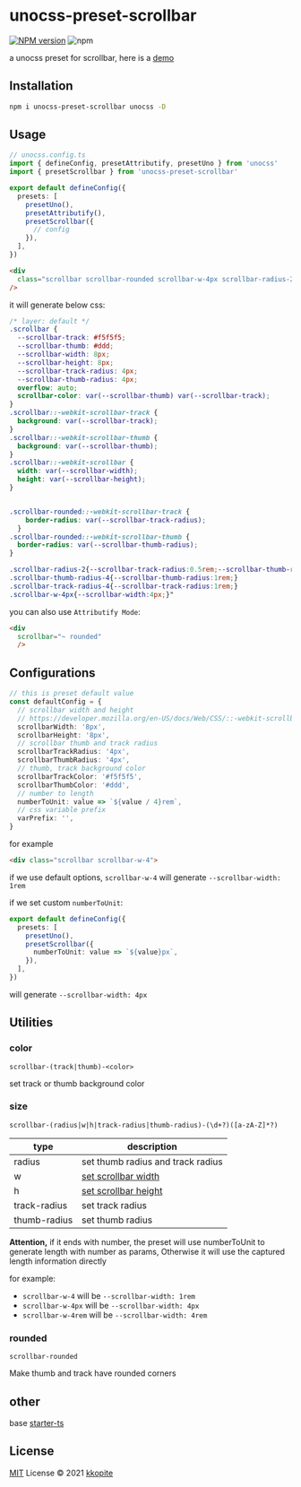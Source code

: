 # unocss-preset-scrollbar

[![NPM version](https://img.shields.io/npm/v/unocss-preset-scrollbar?color=a1b858&label=)](https://www.npmjs.com/package/unocss-preset-scrollbar) ![npm](https://img.shields.io/npm/dw/unocss-preset-scrollbar)

a unocss preset for scrollbar, here is a [demo](https://stackblitz.com/edit/vitejs-vite-gyun7j?file=src/components/HelloWorld.vue)

## Installation

```bash
npm i unocss-preset-scrollbar unocss -D
```

## Usage

```ts
// unocss.config.ts
import { defineConfig, presetAttributify, presetUno } from 'unocss'
import { presetScrollbar } from 'unocss-preset-scrollbar'

export default defineConfig({
  presets: [
    presetUno(),
    presetAttributify(),
    presetScrollbar({
      // config
    }),
  ],
})
```

```html
<div 
  class="scrollbar scrollbar-rounded scrollbar-w-4px scrollbar-radius-2 scrollbar-track-radius-4 scrollbar-thumb-radius-4"
/>
```

it will generate below css:

```css
/* layer: default */      
.scrollbar {
  --scrollbar-track: #f5f5f5;
  --scrollbar-thumb: #ddd;
  --scrollbar-width: 8px;
  --scrollbar-height: 8px;
  --scrollbar-track-radius: 4px;
  --scrollbar-thumb-radius: 4px;
  overflow: auto;
  scrollbar-color: var(--scrollbar-thumb) var(--scrollbar-track);
}
.scrollbar::-webkit-scrollbar-track {
  background: var(--scrollbar-track);
}
.scrollbar::-webkit-scrollbar-thumb {
  background: var(--scrollbar-thumb);
}
.scrollbar::-webkit-scrollbar {
  width: var(--scrollbar-width);
  height: var(--scrollbar-height);
}


.scrollbar-rounded::-webkit-scrollbar-track {
    border-radius: var(--scrollbar-track-radius);
  }
.scrollbar-rounded::-webkit-scrollbar-thumb {
  border-radius: var(--scrollbar-thumb-radius);
}

.scrollbar-radius-2{--scrollbar-track-radius:0.5rem;--scrollbar-thumb-radius:0.5rem;}
.scrollbar-thumb-radius-4{--scrollbar-thumb-radius:1rem;}
.scrollbar-track-radius-4{--scrollbar-track-radius:1rem;}
.scrollbar-w-4px{--scrollbar-width:4px;}"
```

you can also use `Attributify Mode`:

```html
<div
  scrollbar="~ rounded"
  />
```

## Configurations

```ts
// this is preset default value
const defaultConfig = {
  // scrollbar width and height
  // https://developer.mozilla.org/en-US/docs/Web/CSS/::-webkit-scrollbar
  scrollbarWidth: '8px',
  scrollbarHeight: '8px',
  // scrollbar thumb and track radius
  scrollbarTrackRadius: '4px',
  scrollbarThumbRadius: '4px',
  // thumb, track background color
  scrollbarTrackColor: '#f5f5f5',
  scrollbarThumbColor: '#ddd',
  // number to length
  numberToUnit: value => `${value / 4}rem`,
  // css variable prefix
  varPrefix: '',
}
```

for example

```html
<div class="scrollbar scrollbar-w-4">
```

if we use default options, `scrollbar-w-4` will generate `--scrollbar-width: 1rem`

if we set custom `numberToUnit`:

```ts
export default defineConfig({
  presets: [
    presetUno(),
    presetScrollbar({
      numberToUnit: value => `${value}px`,
    }),
  ],
})
```

will generate `--scrollbar-width: 4px`

## Utilities

### color

`scrollbar-(track|thumb)-<color>`

set track or thumb background color

### size

`scrollbar-(radius|w|h|track-radius|thumb-radius)-(\d+?)([a-zA-Z]*?)`

|type|description|
|--|--|
|radius|set thumb radius and track radius|
|w|[set scrollbar width](https://developer.mozilla.org/en-US/docs/Web/CSS/::-webkit-scrollbar)|
|h|[set scrollbar height](https://developer.mozilla.org/en-US/docs/Web/CSS/::-webkit-scrollbar)|
|track-radius|set track radius|
|thumb-radius|set thumb radius|

**Attention,** if it ends with number, the preset will use numberToUnit to generate length with number as params, Otherwise it will use the captured length information directly

for example:
- `scrollbar-w-4` will be `--scrollbar-width: 1rem`
- `scrollbar-w-4px` will be `--scrollbar-width: 4px`
- `scrollbar-w-4rem` will be `--scrollbar-width: 4rem`

### rounded

`scrollbar-rounded`

Make thumb and track have rounded corners

## other

base [starter-ts](https://github.com/antfu/starter-ts)

## License

[MIT](./LICENSE) License © 2021 [kkopite](https://github.com/action-hong)

